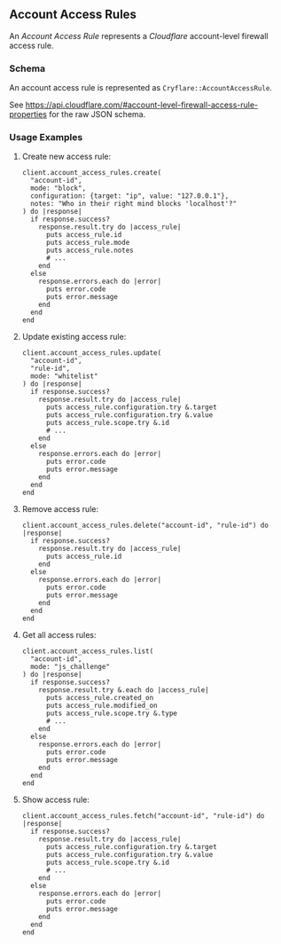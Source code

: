 ## Account Access Rules

An *Account Access Rule* represents a *Cloudflare* account-level firewall access rule.

### Schema

An account access rule is represented as `Cryflare::AccountAccessRule`.

See https://api.cloudflare.com/#account-level-firewall-access-rule-properties for the raw JSON schema.

### Usage Examples

1. Create new access rule:

   ```crystal
   client.account_access_rules.create(
     "account-id",
     mode: "block",
     configuration: {target: "ip", value: "127.0.0.1"},
     notes: "Who in their right mind blocks 'localhost'?"
   ) do |response|
     if response.success?
       response.result.try do |access_rule|
         puts access_rule.id
         puts access_rule.mode
         puts access_rule.notes
         # ...
       end
     else
       response.errors.each do |error|
         puts error.code
         puts error.message
       end
     end
   end
   ```

1. Update existing access rule:

   ```crystal
   client.account_access_rules.update(
     "account-id",
     "rule-id",
     mode: "whitelist"
   ) do |response|
     if response.success?
       response.result.try do |access_rule|
         puts access_rule.configuration.try &.target
         puts access_rule.configuration.try &.value
         puts access_rule.scope.try &.id
         # ...
       end
     else
       response.errors.each do |error|
         puts error.code
         puts error.message
       end
     end
   end
   ```

1. Remove access rule:

   ```crystal
   client.account_access_rules.delete("account-id", "rule-id") do |response|
     if response.success?
       response.result.try do |access_rule|
         puts access_rule.id
       end
     else
       response.errors.each do |error|
         puts error.code
         puts error.message
       end
     end
   end
   ```

1. Get all access rules:

   ```crystal
   client.account_access_rules.list(
     "account-id",
     mode: "js_challenge"
   ) do |response|
     if response.success?
       response.result.try &.each do |access_rule|
         puts access_rule.created_on
         puts access_rule.modified_on
         puts access_rule.scope.try &.type
         # ...
       end
     else
       response.errors.each do |error|
         puts error.code
         puts error.message
       end
     end
   end
   ```

1. Show access rule:

   ```crystal
   client.account_access_rules.fetch("account-id", "rule-id") do |response|
     if response.success?
       response.result.try do |access_rule|
         puts access_rule.configuration.try &.target
         puts access_rule.configuration.try &.value
         puts access_rule.scope.try &.id
         # ...
       end
     else
       response.errors.each do |error|
         puts error.code
         puts error.message
       end
     end
   end
   ```
